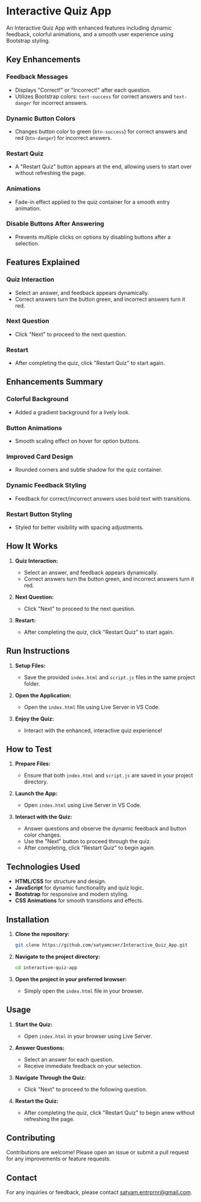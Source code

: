 # Interactive Quiz App

An Interactive Quiz App with enhanced features including dynamic feedback, colorful animations, and a smooth user experience using Bootstrap styling.

## Key Enhancements

### Feedback Messages
- Displays "Correct!" or "Incorrect!" after each question.
- Utilizes Bootstrap colors: `text-success` for correct answers and `text-danger` for incorrect answers.

### Dynamic Button Colors
- Changes button color to green (`btn-success`) for correct answers and red (`btn-danger`) for incorrect answers.

### Restart Quiz
- A "Restart Quiz" button appears at the end, allowing users to start over without refreshing the page.

### Animations
- Fade-in effect applied to the quiz container for a smooth entry animation.

### Disable Buttons After Answering
- Prevents multiple clicks on options by disabling buttons after a selection.

## Features Explained

### Quiz Interaction
- Select an answer, and feedback appears dynamically.
- Correct answers turn the button green, and incorrect answers turn it red.

### Next Question
- Click "Next" to proceed to the next question.

### Restart
- After completing the quiz, click "Restart Quiz" to start again.

## Enhancements Summary

### Colorful Background
- Added a gradient background for a lively look.

### Button Animations
- Smooth scaling effect on hover for option buttons.

### Improved Card Design
- Rounded corners and subtle shadow for the quiz container.

### Dynamic Feedback Styling
- Feedback for correct/incorrect answers uses bold text with transitions.

### Restart Button Styling
- Styled for better visibility with spacing adjustments.

## How It Works

1. **Quiz Interaction:**
    - Select an answer, and feedback appears dynamically.
    - Correct answers turn the button green, and incorrect answers turn it red.

2. **Next Question:**
    - Click "Next" to proceed to the next question.

3. **Restart:**
    - After completing the quiz, click "Restart Quiz" to start again.

## Run Instructions

1. **Setup Files:**
    - Save the provided `index.html` and `script.js` files in the same project folder.

2. **Open the Application:**
    - Open the `index.html` file using Live Server in VS Code.

3. **Enjoy the Quiz:**
    - Interact with the enhanced, interactive quiz experience!

## How to Test

1. **Prepare Files:**
    - Ensure that both `index.html` and `script.js` are saved in your project directory.

2. **Launch the App:**
    - Open `index.html` using Live Server in VS Code.

3. **Interact with the Quiz:**
    - Answer questions and observe the dynamic feedback and button color changes.
    - Use the "Next" button to proceed through the quiz.
    - After completing, click "Restart Quiz" to begin again.

## Technologies Used

- **HTML/CSS** for structure and design.
- **JavaScript** for dynamic functionality and quiz logic.
- **Bootstrap** for responsive and modern styling.
- **CSS Animations** for smooth transitions and effects.

## Installation

1. **Clone the repository:**
    ```bash
    git clone https://github.com/satyamcser/Interactive_Quiz_App.git
    ```

2. **Navigate to the project directory:**
    ```bash
    cd interactive-quiz-app
    ```

3. **Open the project in your preferred browser:**
    - Simply open the `index.html` file in your browser.

## Usage

1. **Start the Quiz:**
    - Open `index.html` in your browser using Live Server.

2. **Answer Questions:**
    - Select an answer for each question.
    - Receive immediate feedback on your selection.

3. **Navigate Through the Quiz:**
    - Click "Next" to proceed to the following question.

4. **Restart the Quiz:**
    - After completing the quiz, click "Restart Quiz" to begin anew without refreshing the page.

## Contributing

Contributions are welcome! Please open an issue or submit a pull request for any improvements or feature requests.

## Contact

For any inquiries or feedback, please contact [satyam.entrprnr@gmail.com](mailto:satyam.entrprnr@gmail.com).
